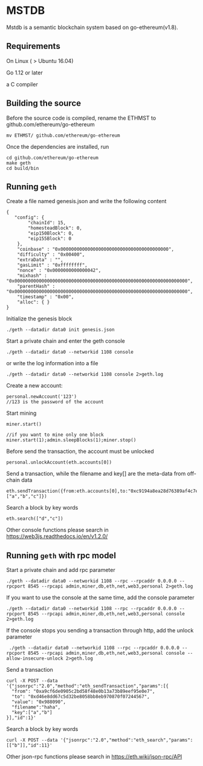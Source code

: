 # MSTDB

Mstdb is a semantic blockchain system based on go-ethereum(v1.8).

## Requirements

On Linux ( > Ubuntu 16.04)

Go 1.12 or later

a C compiler

## Building the source

Before the source code is compiled, rename the ETHMST to github.com/ethereum/go-ethereum

```
mv ETHMST/ github.com/ethereum/go-ethereum
```

Once the dependencies are installed, run

```
cd github.com/ethereum/go-ethereum
make geth
cd build/bin
```

## Running `geth` 

Create a file named genesis.json and write the following content

```
{
   "config": {
        "chainId": 15,
        "homesteadBlock": 0,
        "eip150Block": 0,
        "eip155Block": 0
    },
    "coinbase" : "0x0000000000000000000000000000000000000000",
    "difficulty" : "0x00400",
    "extraData" : "",
    "gasLimit" : "0xffffffff",
    "nonce" : "0x0000000000000042",
    "mixhash" : "0x0000000000000000000000000000000000000000000000000000000000000000",
    "parentHash" : "0x0000000000000000000000000000000000000000000000000000000000000000",
    "timestamp" : "0x00",
    "alloc": { }
}
```

Initialize the genesis block

```
./geth --datadir data0 init genesis.json
```

Start a private chain and enter the geth console

```
./geth --datadir data0 --networkid 1108 console 
```

or write the log information into a file

```
./geth --datadir data0 --networkid 1108 console 2>geth.log
```

Create a new account:

```
personal.newAccount('123') 
//123 is the password of the account
```

Start mining

```
miner.start()

//if you want to mine only one block
miner.start(1);admin.sleepBlocks(1);miner.stop() 
```

Before send the transaction, the account must be unlocked

```
personal.unlockAccount(eth.accounts[0])
```

Send a transaction, while the filename and key[] are the meta-data from off-chain data

```
eth.sendTransaction({from:eth.accounts[0],to:"0xc9194a8ea28d76389af4c7e9c81222386a6ab47a",value:1000000,filename:"math",key:["a","b","c"]})
```

Search a block by key words

```
eth.search(["d","c"])
```

Other console functions please search in https://web3js.readthedocs.io/en/v1.2.0/

## Running `geth` with rpc model

Start a private chain and add rpc parameter

```
./geth --datadir data0 --networkid 1108 --rpc --rpcaddr 0.0.0.0 --rpcport 8545 --rpcapi admin,miner,db,eth,net,web3,personal 2>geth.log
```

If you want to use the console at the same time, add the console parameter

```
./geth --datadir data0 --networkid 1108 --rpc --rpcaddr 0.0.0.0 --rpcport 8545 --rpcapi admin,miner,db,eth,net,web3,personal console 2>geth.log
```

If the console stops you sending a transaction through http, add the unlock parameter

```
 ./geth --datadir data0 --networkid 1108 --rpc --rpcaddr 0.0.0.0 --rpcport 8545 --rpcapi admin,miner,db,eth,net,web3,personal console --allow-insecure-unlock 2>geth.log
```

Send a transaction

```
curl -X POST --data '{"jsonrpc":"2.0","method":"eth_sendTransaction","params":[{
  "from": "0xa9cf6de0905c2bd58f48e0b13a73b89eef95e0e7",
  "to": "0xd46e8dd67c5d32be8058bb8eb970870f07244567",
  "value": "0x988090",
  "filename":"haha",
  "key":["a","b"]
}],"id":1}'
```

Search a block by key words

```
curl -X POST --data '{"jsonrpc":"2.0","method":"eth_search","params":[["b"]],"id":11}'
```

Other json-rpc functions please search in https://eth.wiki/json-rpc/API